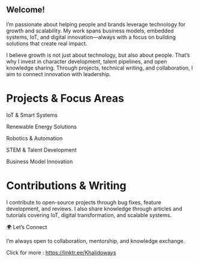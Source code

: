 ## Welcome!

I’m passionate about helping people and brands leverage technology for growth and scalability. My work spans business models, embedded systems, IoT, and digital innovation—always with a focus on building solutions that create real impact.

I believe growth is not just about technology, but also about people. That’s why I invest in character development, talent pipelines, and open knowledge sharing. Through projects, technical writing, and collaboration, I aim to connect innovation with leadership.

# Projects & Focus Areas

IoT & Smart Systems

Renewable Energy Solutions

Robotics & Automation

STEM & Talent Development

Business Model Innovation

# Contributions & Writing

I contribute to open-source projects through bug fixes, feature development, and reviews. I also share knowledge through articles and tutorials covering IoT, digital transformation, and scalable systems.

🌍 Let’s Connect

I’m always open to collaboration, mentorship, and knowledge exchange.

Click for more : https://linktr.ee/Khalidoways
